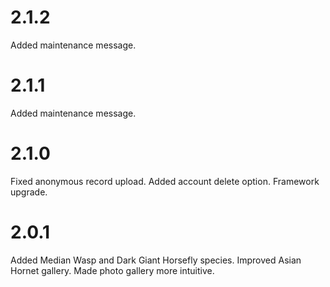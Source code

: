 # 2.1.2

Added maintenance message.

# 2.1.1

Added maintenance message.

# 2.1.0

Fixed anonymous record upload.
Added account delete option.
Framework upgrade.

# 2.0.1

Added Median Wasp and Dark Giant Horsefly species.
Improved Asian Hornet gallery.
Made photo gallery more intuitive.
